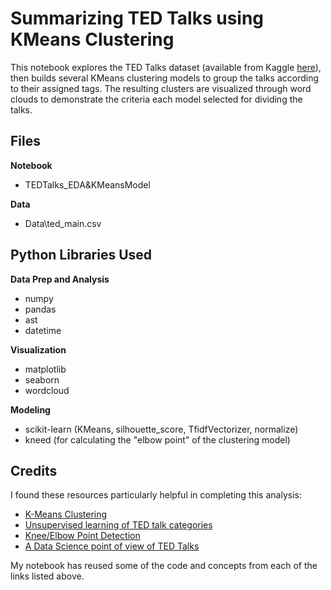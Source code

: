 # Summarizing TED Talks using KMeans Clustering


This notebook explores the TED Talks dataset (available from Kaggle [here](https://www.kaggle.com/rounakbanik/ted-talks)), then builds several KMeans clustering models to group the talks according to their assigned tags. The resulting clusters are visualized through word clouds to demonstrate the criteria each model selected for dividing the talks.


  
## Files


**Notebook**
- TEDTalks_EDA&KMeansModel

**Data**
- Data\ted_main.csv


  
## Python Libraries Used


**Data Prep and Analysis**
- numpy
- pandas
- ast
- datetime

**Visualization**
- matplotlib
- seaborn
- wordcloud

**Modeling**
- scikit-learn (KMeans, silhouette_score, TfidfVectorizer, normalize)
- kneed (for calculating the "elbow point" of the clustering model)


  
## Credits


I found these resources particularly helpful in completing this analysis:

- [K-Means Clustering](https://towardsdatascience.com/k-means-clustering-8e1e64c1561c)
- [Unsupervised learning of TED talk categories](https://www.kaggle.com/mattchurgin/unsupervised-learning-of-ted-talk-categories)
- [Knee/Elbow Point Detection](https://www.kaggle.com/kevinarvai/knee-elbow-point-detection)
- [A Data Science point of view of TED Talks](https://www.kaggle.com/liberoliber/a-data-science-point-of-view-of-ted-talks#Summarizing-the-TED-Trascripts)

My notebook has reused some of the code and concepts from each of the links listed above.
